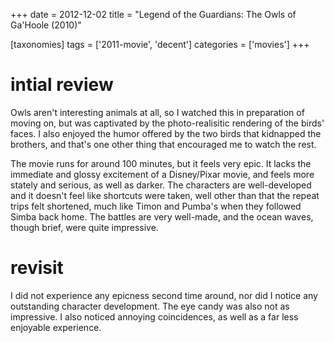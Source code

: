 +++
date = 2012-12-02
title = "Legend of the Guardians: The Owls of Ga'Hoole (2010)"

[taxonomies]
tags = ['2011-movie', 'decent']
categories = ['movies']
+++

intial review
=============

Owls aren\'t interesting animals at all, so I watched this in
preparation of moving on, but was captivated by the photo-realisitic
rendering of the birds\' faces. I also enjoyed the humor offered by the
two birds that kidnapped the brothers, and that\'s one other thing that
encouraged me to watch the rest.

The movie runs for around 100 minutes, but it feels very epic. It lacks
the immediate and glossy excitement of a Disney/Pixar movie, and feels
more stately and serious, as well as darker. The characters are
well-developed and it doesn\'t feel like shortcuts were taken, well
other than that the repeat trips felt shortened, much like Timon and
Pumba\'s when they followed Simba back home. The battles are very
well-made, and the ocean waves, though brief, were quite impressive.

revisit
=======

I did not experience any epicness second time around, nor did I notice
any outstanding character development. The eye candy was also not as
impressive. I also noticed annoying coincidences, as well as a far less
enjoyable experience.
